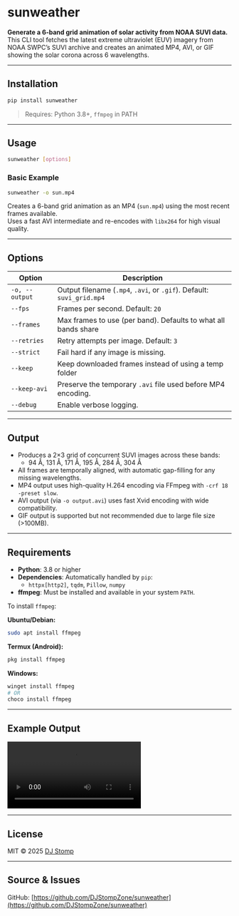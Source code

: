# sunweather

**Generate a 6-band grid animation of solar activity from NOAA SUVI data.**  
This CLI tool fetches the latest extreme ultraviolet (EUV) imagery from NOAA SWPC’s SUVI archive and creates an animated MP4, AVI, or GIF showing the solar corona across 6 wavelengths.

---

## Installation

```bash
pip install sunweather
```

> Requires: Python 3.8+, `ffmpeg` in PATH

---

## Usage

```bash
sunweather [options]
```

### Basic Example

```bash
sunweather -o sun.mp4
```

Creates a 6-band grid animation as an MP4 (`sun.mp4`) using the most recent frames available.  
Uses a fast AVI intermediate and re-encodes with `libx264` for high visual quality.

---

## Options

| Option               | Description                                                   |
|----------------------|---------------------------------------------------------------|
| `-o, --output`       | Output filename (`.mp4`, `.avi`, or `.gif`). Default: `suvi_grid.mp4` |
| `--fps`              | Frames per second. Default: `20`                              |
| `--frames`           | Max frames to use (per band). Defaults to what all bands share |
| `--retries`          | Retry attempts per image. Default: `3`                        |
| `--strict`           | Fail hard if any image is missing.     |
| `--keep`             | Keep downloaded frames instead of using a temp folder         |
| `--keep-avi`         | Preserve the temporary `.avi` file used before MP4 encoding.   |
| `--debug`            | Enable verbose logging.                     |

---

## Output

- Produces a 2×3 grid of concurrent SUVI images across these bands:
  - 94 Å, 131 Å, 171 Å, 195 Å, 284 Å, 304 Å
- All frames are temporally aligned, with automatic gap-filling for any missing wavelengths.
- MP4 output uses high-quality H.264 encoding via FFmpeg with `-crf 18 -preset slow`.
- AVI output (via `-o output.avi`) uses fast Xvid encoding with wide compatibility.
- GIF output is supported but not recommended due to large file size (>100MB).

---

## Requirements

- **Python**: 3.8 or higher
- **Dependencies**: Automatically handled by `pip`:
  - `httpx[http2]`, `tqdm`, `Pillow`, `numpy`
- **ffmpeg**: Must be installed and available in your system `PATH`.

To install `ffmpeg`:

**Ubuntu/Debian:**

```bash
sudo apt install ffmpeg
```

**Termux (Android):**

```bash
pkg install ffmpeg
```

**Windows:**
```ps1
winget install ffmpeg
# OR
choco install ffmpeg
```
---

## Example Output

![Example Video](https://i.imgur.com/3Vt35bU.mp4)

---

## License

MIT © 2025 [DJ Stomp](https://github.com/DJStompZone)

---

## Source & Issues

GitHub: [https://github.com/DJStompZone/sunweather](https://github.com/DJStompZone/sunweather)
